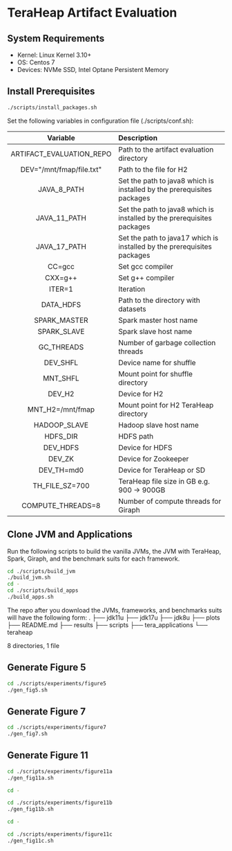 # TeraHeap Artifact Evaluation

## System Requirements
* Kernel: Linux Kernel 3.10+
* OS: Centos 7
* Devices: NVMe SSD, Intel Optane Persistent Memory

## Install Prerequisites
```sh
./scripts/install_packages.sh
```
Set the following variables in configuration file (./scripts/conf.sh):

|Variable       | Description | 
|:-------------:|:------------|
|ARTIFACT_EVALUATION_REPO | Path to the artifact evaluation directory |
|DEV="/mnt/fmap/file.txt" | Path to the file for H2 |
|JAVA_8_PATH | Set the path to java8 which is installed by the prerequisites packages |
|JAVA_11_PATH | Set the path to java8 which is installed by the prerequisites packages |
|JAVA_17_PATH | Set the path to java17 which is installed by the prerequisites packages|
|CC=gcc | Set gcc compiler |
|CXX=g++ | Set g++ compiler |
|ITER=1 | Iteration |
|DATA_HDFS | Path to the directory with datasets |
|SPARK_MASTER | Spark master host name |
|SPARK_SLAVE | Spark slave host name |
|GC_THREADS | Number of garbage collection threads |
|DEV_SHFL | Device name for shuffle |
|MNT_SHFL | Mount point for shuffle directory |
|DEV_H2 | Device for H2 |
|MNT_H2=/mnt/fmap | Mount point for H2 TeraHeap directory |
|HADOOP_SLAVE | Hadoop slave host name |
|HDFS_DIR | HDFS path |
|DEV_HDFS | Device for HDFS |
|DEV_ZK | Device for Zookeeper |
|DEV_TH=md0 | Device for TeraHeap or SD |
|TH_FILE_SZ=700 | TeraHeap file size in GB e.g. 900 -> 900GB |
|COMPUTE_THREADS=8 | Number of compute threads for Giraph|

## Clone JVM and Applications
Run the following scripts to build the vanilla JVMs, the JVM with
TeraHeap, Spark, Giraph, and the benchmark suits for each framework.
```sh
cd ./scripts/build_jvm
./build_jvm.sh
cd -
cd ./scripts/build_apps
./build_apps.sh
```
The repo after you download the JVMs, frameworks, and benchmarks suits
will have the following form: 
.
├── jdk11u
├── jdk17u
├── jdk8u
├── plots
├── README.md
├── results
├── scripts
├── tera_applications
└── teraheap

8 directories, 1 file

## Generate Figure 5
```sh
cd ./scripts/experiments/figure5
./gen_fig5.sh
```

## Generate Figure 7
```sh
cd ./scripts/experiments/figure7
./gen_fig7.sh
```

## Generate Figure 11
```sh
cd ./scripts/experiments/figure11a 
./gen_fig11a.sh

cd -

cd ./scripts/experiments/figure11b 
./gen_fig11b.sh

cd - 

cd ./scripts/experiments/figure11c 
./gen_fig11c.sh
```
